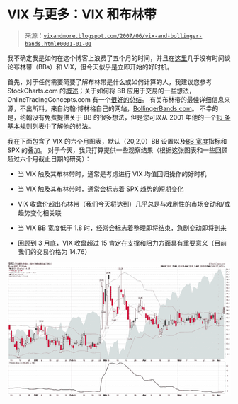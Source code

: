 <!--yml

category: 未分类

date: 2024-05-18 19:11:51

-->

# VIX 与更多：VIX 和布林带

> 来源：[`vixandmore.blogspot.com/2007/06/vix-and-bollinger-bands.html#0001-01-01`](http://vixandmore.blogspot.com/2007/06/vix-and-bollinger-bands.html#0001-01-01)

我不确定我是如何在这个博客上浪费了五个月的时间，并且在[这里](http://vixandmore.blogspot.com/2007/01/absolute-vs-relative-highs-and-lows-in.html)几乎没有时间谈论布林带（BBs）和 VIX，但今天似乎是立即开始的好时机。

首先，对于任何需要简要了解布林带是什么或如何计算的人，我建议您参考 StockCharts.com 的[概述](http://stockcharts.com/school/doku.php?id=chart_school:technical_indicators:bollinger_bands)；关于如何将 BB 应用于交易的一些想法，OnlineTradingConcepts.com 有一个[很好的总结](http://www.onlinetradingconcepts.com/TechnicalAnalysis/BollingerBands.html)。  有关布林带的最佳详细信息来源，不出所料，来自约翰·博林格自己的网站，[BollingerBands.com](http://www.bollingerbands.com/)。 不幸的是，约翰没有免费提供关于 BB 的很多想法，但是您可以从 2001 年他的一个[15 条基本规则](http://www.bollingerbands.com/services/bb/?page=8)列表中了解他的想法。

我在下面包含了 VIX 的六个月图表，默认（20,2,0）BB 设置以及[BB 宽度](http://stockcharts.com/school/doku.php?id=chart_school:technical_indicators:bollinger_band_width)指标和 SPX 的叠加。  对于今天，我只打算提供一些观察结果（根据这张图表和一些回顾超过六个月截止日期的研究）：

+   当 VIX 触及其布林带时，通常是考虑进行 VIX 均值回归操作的好时机

+   当 VIX 触及其布林带时，通常会标志着 SPX 趋势的短期变化

+   VIX 收盘价超出布林带（我们今天将达到）几乎总是与戏剧性的市场变动和/或趋势变化相关联

+   当 VIX BB 宽度低于 1.8 时，经常会标志着整理即将结束，急剧变动即将到来

+   回顾到 3 月底，VIX 收盘超过 15 肯定在支撑和阻力方面具有重要意义（目前我们的交易价格为 14.76）

![](img/3c7c900a3abf01624c3c297229b5d761.png)
